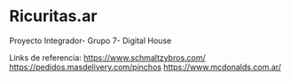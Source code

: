 # Ricuritas.ar
Proyecto Integrador- Grupo 7- Digital House

Links de referencia:
https://www.schmaltzybros.com/ 
https://pedidos.masdelivery.com/pinchos 
https://www.mcdonalds.com.ar/
